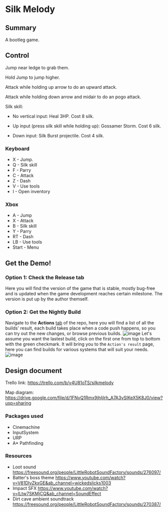 # Silk Melody

## Summary

A bootleg game.

## Control

Jump near ledge to grab them.

Hold Jump to jump higher.

Attack while holding up arrow to do an upward attack.

Attack while holding down arrow and midair to do an pogo attack.

Silk skill:

- No vertical input: Heal 3HP. Cost 8 silk.

- Up input (press silk skill while holding up): Gossamer Storm. Cost 6 silk.

- Down input: Silk Burst projectile. Cost 4 silk.

### Keyboard

- X - Jump.
- Q - Silk skill
- F - Parry
- C - Attack
- Z - Dash
- V - Use tools
- I - Open inventory

### Xbox

- A - Jump
- X - Attack
- B - Silk skill
- Y - Parry
- RT - Dash
- LB - Use tools
- Start - Menu

## Get the Demo!

### Option 1: Check the Release tab

Here you will find the version of the game that is stable, mostly bug-free and is updated when the game development reaches certain milestone. The version is put up by the author themself.

### Option 2: Get the Nightly Build

Navigate to the **Actions** [tab](https://github.com/lamnguyenkhoa/SilkMelody/actions) of the repo, here you will find a list of all the builds' result, each build takes place when a code push happens, so you can try out the new changes, or browse previous builds.
![image](https://user-images.githubusercontent.com/24392632/151926058-8d02ae94-dcc2-451d-a4a6-f34f631fd479.png)
Let's assume you want the lastest build, click on the first one from top to bottom with the green checkmark. It will bring you to the `Action's result` page, here you can find builds for various systems that will suit your needs.
![image](https://user-images.githubusercontent.com/24392632/151926232-ca227871-c9fb-4e2b-bf64-5c8e25c2a678.png)

## Design document

Trello link: <https://trello.com/b/y4U81oTS/silkmelody>

Map diagram: <https://drive.google.com/file/d/1FNvQ1Rmx9jhIjlrh_A7A3vSlKeX5K8J0/view?usp=sharing>

### Packages used

- Cinemachine
- InputSystem
- URP
- A\* Pathfinding

### Resources

- Loot sound <https://freesound.org/people/LittleRobotSoundFactory/sounds/276097/>
- Batter's boss theme <https://www.youtube.com/watch?v=V81DlvZkxGE&ab_channel=wickedslicks1003>
- Impact SFX <https://www.youtube.com/watch?v=ILtw7SKMjCQ&ab_channel=SoundEffect>
- Dirt cave ambient soundtrack <https://freesound.org/people/LittleRobotSoundFactory/sounds/270387/>

